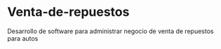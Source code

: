 # Venta-de-repuestos
Desarrollo de software para administrar negocio de venta de repuestos para autos
